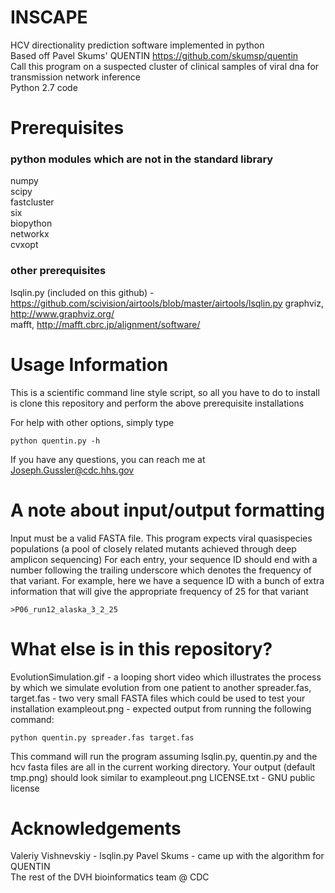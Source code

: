 # INSCAPE 
HCV directionality prediction software implemented in python  
Based off Pavel Skums' QUENTIN https://github.com/skumsp/quentin  
Call this program on a suspected cluster of clinical samples of viral dna for transmission network inference  
Python 2.7 code
# Prerequisites
### python modules which are not in the standard library
numpy  
scipy  
fastcluster  
six  
biopython  
networkx  
cvxopt  
### other prerequisites
lsqlin.py (included on this github) - https://github.com/scivision/airtools/blob/master/airtools/lsqlin.py
graphviz, http://www.graphviz.org/  
mafft, http://mafft.cbrc.jp/alignment/software/  

# Usage Information

This is a scientific command line style script, so all you have to do to install is clone this repository and perform the above prerequisite installations

For help with other options, simply type  

```
python quentin.py -h
```

If you have any questions, you can reach me at Joseph.Gussler@cdc.hhs.gov

# A note about input/output formatting
Input must be a valid FASTA file.
This program expects viral quasispecies populations (a pool of closely related mutants achieved through deep amplicon sequencing)
For each entry, your sequence ID should end with a number following the trailing underscore which denotes the frequency of that variant. For example, here we have a sequence ID with a bunch of extra information that will give the appropriate frequency of 25 for that variant

```
>P06_run12_alaska_3_2_25
```
# What else is in this repository?

EvolutionSimulation.gif - a looping short video which illustrates the process by which we simulate evolution from one patient to another
spreader.fas, target.fas - two very small FASTA files which could be used to test your installation
exampleout.png - expected output from running the following command:
```
python quentin.py spreader.fas target.fas
```
This command will run the program assuming lsqlin.py, quentin.py and the hcv fasta files are all in the current working directory. Your output (default tmp.png) should look similar to exampleout.png
LICENSE.txt - GNU public license
    
# Acknowledgements
Valeriy Vishnevskiy - lsqlin.py
Pavel Skums - came up with the algorithm for QUENTIN  
The rest of the DVH bioinformatics team @ CDC  

